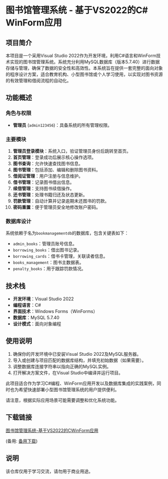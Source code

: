 # 图书馆管理系统 - 基于VS2022的C# WinForm应用

## 项目简介

本项目是一个采用Visual Studio 2022作为开发环境，利用C#语言和WinForm技术实现的图书馆管理系统。系统充分利用MySQL数据库（版本5.7.40）进行数据存储与管理，确保了数据的安全性和高效性。本系统旨在提供一套完整的面向对象的程序设计方案，适合教育机构、小型图书馆或个人学习使用，以实现对图书资源的有效管理和借阅流程的自动化。

## 功能概述

### 角色与权限
- **管理员** (`admin123456`)：具备系统的所有管理权限。
  
### 主要模块

1. **管理员登录模块**：系统入口，验证管理员身份后跳转至首页。
2. **首页管理**：登录成功后展示核心操作选项。
3. **图书查询**：允许快速查找图书信息。
4. **图书管理**：包括添加、编辑和删除图书资料。
5. **借阅证管理**：用户注册与信息维护。
6. **借书管理**：记录图书借出信息。
7. **续借管理**：支持图书续借操作。
8. **还书管理**：处理书籍归还及状态更新。
9. **罚款管理**：自动计算并记录逾期未还图书的罚款。
10. **密码重置**：便于管理员安全地修改账户密码。
   
### 数据库设计
系统依赖于名为`bookmanagementdb`的数据库，包含关键表如下：
- `admin_books`：管理员账号信息。
- `borrowing_books`：借出图书记录。
- `borrowing_cards`：借书卡管理，关联读者信息。
- `books_management`：图书主数据表。
- `penalty_books`：用于跟踪罚款情况。

## 技术栈

- **开发环境**：Visual Studio 2022
- **编程语言**：C#
- **界面技术**：Windows Forms（WinForms）
- **数据库**：MySQL 5.7.40
- **设计模式**：面向对象编程

## 使用说明

1. 确保你的开发环境中已安装Visual Studio 2022及MySQL服务器。
2. 导入或创建与项目匹配的数据库结构，并填充初始数据（如果需要）。
3. 调整数据库连接字符串以指向正确的MySQL实例。
4. 打开解决方案文件，在Visual Studio中编译并运行项目。

此项目适合作为学习C#编程、WinForm应用开发以及数据库集成的实践案例，同时也为希望快速部署小型图书馆管理系统的用户提供便利。

请注意，根据实际应用场景可能需要调整和优化系统功能。

## 下载链接
[图书馆管理系统-基于VS2022的CWinForm应用](https://pan.quark.cn/s/59a3378e134d) 

(备用: [备用下载](https://pan.baidu.com/s/1-Qb5hJiebfVh-pT_wZN1vw?pwd=1234))

## 说明

该仓库仅用于学习交流，请勿用于商业用途。
